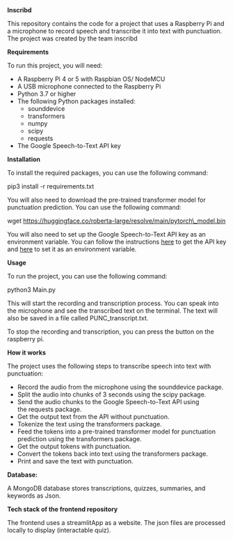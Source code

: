 ﻿**Inscribd**

This repository contains the code for a project that uses a Raspberry Pi and a microphone to record speech and transcribe it into text with punctuation. The project was created by the team inscribd

**Requirements**

To run this project, you will need:

- A Raspberry Pi 4 or 5 with Raspbian OS/ NodeMCU
- A USB microphone connected to the Raspberry Pi
- Python 3.7 or higher
- The following Python packages installed:
  - sounddevice
  - transformers
  - numpy
  - scipy
  - requests
- The Google Speech-to-Text API key

**Installation**

To install the required packages, you can use the following command:

pip3 install -r requirements.txt

You will also need to download the pre-trained transformer model for punctuation prediction. You can use the following command:

wget https://huggingface.co/roberta-large/resolve/main/pytorch\_model.bin

You will also need to set up the Google Speech-to-Text API key as an environment variable. You can follow the instructions [here](https://cloud.google.com/speech-to-text/docs/transcribe-streaming-audio) to get the API key and [here](https://support.google.com/websearch/answer/6030020?hl=en&co=GENIE.Platform%3DDesktop) to set it as an environment variable.

**Usage**

To run the project, you can use the following command:

python3 Main.py

This will start the recording and transcription process. You can speak into the microphone and see the transcribed text on the terminal. The text will also be saved in a file called PUNC\_transcript.txt.

To stop the recording and transcription, you can press the button on the raspberry pi.

**How it works**

The project uses the following steps to transcribe speech into text with punctuation:

- Record the audio from the microphone using the sounddevice package.
- Split the audio into chunks of 3 seconds using the scipy package.
- Send the audio chunks to the Google Speech-to-Text API using the requests package.
- Get the output text from the API without punctuation.
- Tokenize the text using the transformers package.
- Feed the tokens into a pre-trained transformer model for punctuation prediction using the transformers package.
- Get the output tokens with punctuation.
- Convert the tokens back into text using the transformers package.
- Print and save the text with punctuation.

**Database:**

A MongoDB database stores transcriptions, quizzes, summaries, and keywords as Json.

**Tech stack of the frontend repository**

The frontend uses a streamlitApp as a website. The json files are processed locally to display (interactable quiz).
